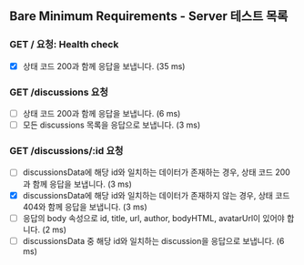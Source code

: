 ## Bare Minimum Requirements - Server 테스트 목록

### GET / 요청: Health check

- [x] 상태 코드 200과 함께 응답을 보냅니다. (35 ms)

### GET /discussions 요청

- [ ] 상태 코드 200과 함께 응답을 보냅니다. (6 ms)
- [ ] 모든 discussions 목록을 응답으로 보냅니다. (3 ms)

### GET /discussions/:id 요청

- [ ] discussionsData에 해당 id와 일치하는 데이터가 존재하는 경우, 상태 코드 200과 함께 응답을 보냅니다. (3 ms)
- [x] discussionsData에 해당 id와 일치하는 데이터가 존재하지 않는 경우, 상태 코드 404와 함께 응답을 보냅니다. (3 ms)
- [ ] 응답의 body 속성으로 id, title, url, author, bodyHTML, avatarUrl이 있어야 합니다. (2 ms)
- [ ] discussionsData 중 해당 id와 일치하는 discussion을 응답으로 보냅니다. (6 ms)
